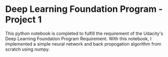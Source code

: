 # Deep Learning Foundation Program - Project 1

This python notebook is completed to fulfill the requirement of the Udacity's Deep Learning Foundation Program Requirement. With this notebook, I implemented a simple neural network and back propogation algorithm from scratch using numpy. 
